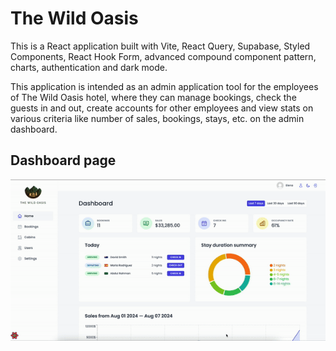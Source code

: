 # The Wild Oasis

This is a React application built with Vite, React Query, Supabase, Styled Components, React Hook Form, advanced compound component pattern, charts, authentication and dark mode.

This application is intended as an admin application tool for the employees of The Wild Oasis hotel, where they can manage bookings, check the guests in and out, create accounts for other employees and view stats on various criteria like number of sales, bookings, stays, etc. on the admin dashboard.

## Dashboard page
![demo](./public/dashboard.gif)